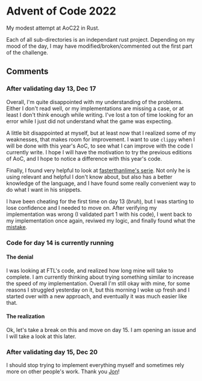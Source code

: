 # Advent of Code 2022

My modest attempt at AoC22 in Rust.

Each of all sub-directories is an independant rust project. Depending on my
mood of the day, I may have modified/broken/commented out the first part of the
challenge.

## Comments

### After validating day 13, Dec 17

Overall, I'm quite disappointed with my understanding of the problems. Either I
don't read well, or my implementations are missing a case, or at least I don't
think enough while writing.
I've lost a ton of time looking for an error while I
just did not understand what the game was expecting.

A little bit disappointed at myself, but at least now that I realized some of my
weaknesses, that makes room for improvement.
I want to use `clippy` when I will be done with this year's AoC, to see what I
can improve with the code I currently write. I hope I will have the motivation
to try the previous editions of AoC, and I hope to notice a difference with this
year's code.

Finally, I found very helpful to look at [fasterthanlime's serie](https://fasterthanli.me/series/advent-of-code-2022).
Not only he is using relevant and helpful I don't know about, but also has a
better knowledge of the language, and I have found some really convenient way to
do what I want in his snippets.

I have been cheating for the first time on day 13 (*bruh*), but I was starting
to lose confidence and I needed to move on. After verifying my implementation
was wrong (I validated part 1 with his code), I went back to my implementation
once again, reviwed my logic, and finally found what the [mistake](./c13/src/main.rs#L39).

### Code for day 14 is currently running

#### The denial

I was looking at FTL's code, and realized how long mine will take to complete. I
am currently thinking about trying something similar to increase the speed of my
implementation.
Overall I'm still okay with mine, for some reasons I struggled yesterday on it,
but this morning I woke up fresh and I started over with a new approach, and
eventually it was much easier like that.

#### The realization

Ok, let's take a break on this and move on day 15. I am opening an issue and I
will take a look at this later.

### After validating day 15, Dec 20

I should stop trying to implement everything myself and sometimes rely more on
other people's work. Thank you [Jon](https://github.com/jonathanGB/unbounded-interval-tree)!